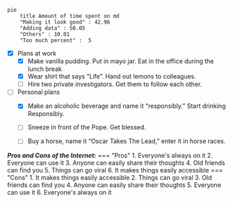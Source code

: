 


```mermaid
pie
    title Amount of time spent on md
    "Making it look good" : 42.96
    "Adding data" : 50.05
    "Others" : 10.01
    "Too much percent" :  5
```



- [X] Plans at work
    * [X] Make vanilla pudding. Put in mayo jar. Eat in the office during the lunch break
    * [X] Wear shirt that says “Life”. Hand out lemons to colleagues.
    * [ ] Hire two private investigators. Get them to follow each other.
- [ ] Personal plans
    * [X] Make an alcoholic beverage and name it “responsibly.” Start drinking Responsibly.
    * [ ] Sneeze in front of the Pope. Get blessed.
    * [ ] Buy a horse, name it “Oscar Takes The Lead,” enter it in horse races.


***Pros and Cons of the Internet:***
=== "Pros"
    1. Everyone's always on it
    2. Everyone can use it
    3. Anyone can easily share their thoughts
    4. Old friends can find you
    5. Things can go viral
    6. It makes things easily accessible
=== "Cons"
    1. It makes things easily accessible
    2. Things can go viral
    3. Old friends can find you
    4. Anyone can easily share their thoughts
    5. Everyone can use it
    6. Everyone's always on it

